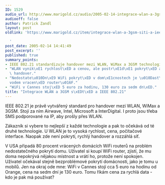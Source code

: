 ```yaml
---
ID: 1529
audio_url: http://www.marigold.cz/audio/2005-02-14-integrace-wlan-a-3gsm-siti-a-ieee-802-21.mp3
audiooff: false
author: Patrick Zandl
layout: post
oldlink: 'https://www.marigold.cz/item/integrace-wlan-a-3gsm-siti-a-ieee-802-21

  '
post_date: 2005-02-14 14:41:49
post_excerpt: ''
published: true
summary_points:
- IEEE 802.21 standardizuje handover mezi WLAN, WiMax a 3GSM technologiemi.
- "WLAN vynik\xE1 rychlost\xED a cenou, ale postr\xE1d\xE1 pokryt\xED a rychl\xFD\
  \ handover."
- "Nedostate\u010Dn\xE9 WiFi pokryt\xED v dom\xE1cnostech je \u010Dast\xFDm d\u016F\
  vodem vracen\xED router\u016F."
- "WiFi v Cannes stoj\xED 5 euro za hodinu, 130 euro za sedm dn\xED."
title: "Integrace WLAN a 3GSM s\xEDt\xED a IEEE 802.21"
---
```


<p>IEEE 802.21 je právě vytvářený standard pro handover mezi WLAN, WiMax a 3GSM. Stojí za ním Airwave, Intel, Microsoft a InterDigital. I proto jsou třeba SMS podporované na IP, aby prošly přes WLAN.</p>

<p>Zákazník si vybere to nejlepší z každé technologie a pak to očekává od té druhé technologie. U WLAN je to vysoká rychlost, cena, počítačové interface. Naopak zde není pokrytí, rychlý handover a rozzáhlá síť.</p>

<p>V USA připadá 80 procent vrácených domácích WiFi routerů na problém nedostatečného pokrytí domu. Uživatel si koupí WiFi router, zjistí, že mu doma nepokrývá nějakou místnost a vrátí ho, protože není spokojen. Uživatel očekával stejně bezproblémové pokrytí domácnosti, jako je tomu u mobilů. 
Jen na okraj ode mne: WiFi v Cannes stojí cca 5 euro na hodinu od Orange, cena na sedm dní je 130 euro. Tomu říkám cena za rychlá data - kdo je pak má používat?
</p>
